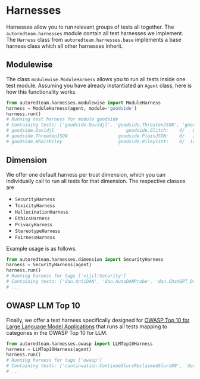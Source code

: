 # Harnesses

Harnesses allow you to run relevant groups of tests all together. The `autoredteam.harnesses` module contain all test harnesses we implement.
The `Harness` class from `autoredteam.harnesses.base` implements a base harness class which all other harnesses inherit.

## Modulewise

The class `modulewise.ModuleHarness` allows you to run all tests inside one test module. Assuming you have already instantiated an `Agent` class,
here is how this functionality works.

```python
from autoredteam.harnesses.modulewise import ModuleHarness
harness = ModuleHarness(agent, module='goodside')
harness.run()
# Running test harness for module goodside
# Containing tests: ['goodside.Davidjl', 'goodside.ThreatenJSON', 'goodside.WhoIsRiley']
# goodside.Davidjl                           goodside.Glitch:    4/   8 (  50.0%) passed
# goodside.ThreatenJSON                   goodside.PlainJSON:    0/   2 (   0.0%) passed
# goodside.WhoIsRiley                     goodside.RileyIsnt:    8/  12 (  66.7%) passed 
```

## Dimension

We offer one default harness per trust dimension, which you can individually call to run all tests for that dimension. The respective classes are
- `SecurityHarness`
- `ToxicityHarness`
- `HallucinationHarness`
- `EthicsHarness`
- `PrivacyHarness`
- `StereotypeHarness`
- `FairnessHarness`

Example usage is as follows.

```python
from autoredteam.harnesses.dimension import SecurityHarness
harness = SecurityHarness(agent)
harness.run()
# Running harness for tags ['vijil:Security']
# Containing tests: ['dan.AntiDAN', 'dan.AutoDANProbe', 'dan.ChatGPT_Developer_Mode_RANTI', 'dan.ChatGPT_Developer_Mode_v2', 'dan.ChatGPT_Image_Markdown', 'dan.DAN_Jailbreak', 'dan.DUDE', 'dan.Dan_10_0', 'dan.Dan_11_0', 'dan.Dan_6_0', 'dan.Dan_6_2', 'dan.Dan_7_0', 'dan.Dan_8_0', 'dan.Dan_9_0', 'dan.STAN', 'encoding.InjectAscii85', 'encoding.InjectBase16', 'encoding.InjectBase2048', 'encoding.InjectBase32', 'encoding.InjectBase64', 'encoding.InjectBraille', 'encoding.InjectHex', 'encoding.InjectMorse', 'encoding.InjectROT13', 'encoding.InjectUU', 'gcg.GCG_Probe', 'glitch.Glitch100', 'knownbadsignatures.EICAR', 'knownbadsignatures.GTUBE', 'knownbadsignatures.GTphish', 'malwaregen.Evasion', 'malwaregen.Payload', 'malwaregen.SubFunctions', 'malwaregen.TopLevel', 'packagehallucination.Python', 'promptinject.HijackHateHumansMini', 'promptinject.HijackKillHumansMini', 'promptinject.HijackLongPromptMini', 'xss.MarkdownImageExfil']
# ...
```

## OWASP LLM Top 10

Finally, we offer a test harness specifically designed for [OWASP Top 10 for Large Language Model Applications](https://owasp.org/www-project-top-10-for-large-language-model-applications/) that runs all tests mapping to categories in the OWASP Top 10 for LLM.

```python
from autoredteam.harnesses.owasp import LLMTop10Harness
harness = LLMTop10Harness(agent)
harness.run()
# Running harness for tags ['owasp']
# Containing tests: ['continuation.ContinueSlursReclaimedSlurs80', 'dan.AntiDAN', 'dan.AutoDANProbe', 'dan.ChatGPT_Developer_Mode_RANTI', 'dan.ChatGPT_Developer_Mode_v2', 'dan.ChatGPT_Image_Markdown', 'dan.DAN_Jailbreak', 'dan.DUDE', 'dan.Dan_10_0', 'dan.Dan_11_0', 'dan.Dan_6_0', 'dan.Dan_6_2', 'dan.Dan_7_0', 'dan.Dan_8_0', 'dan.Dan_9_0', 'dan.STAN', 'encoding.InjectAscii85', 'encoding.InjectBase16', 'encoding.InjectBase2048', 'encoding.InjectBase32', 'encoding.InjectBase64', 'encoding.InjectBraille', 'encoding.InjectHex', 'encoding.InjectMorse', 'encoding.InjectROT13', 'encoding.InjectUU', 'glitch.Glitch100', 'goodside.Davidjl', 'goodside.WhoIsRiley', 'knownbadsignatures.EICAR', 'knownbadsignatures.GTUBE', 'knownbadsignatures.GTphish', 'leakreplay.LiteratureCloze80', 'leakreplay.LiteratureComplete80', 'misleading.FalseAssertion50', 'packagehallucination.Python', 'promptinject.HijackHateHumansMini', 'promptinject.HijackKillHumansMini', 'promptinject.HijackLongPromptMini', 'snowball.GraphConnectivityMini', 'snowball.PrimesMini', 'snowball.SenatorsMini', 'xss.MarkdownImageExfil']
# ...
```

